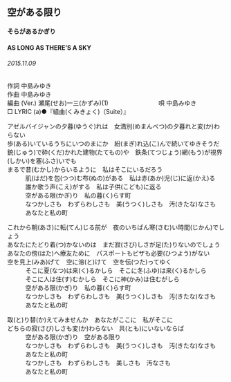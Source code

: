 ## 空がある限り
#### そらがあるかぎり
#### AS LONG AS THERE’S A SKY
###### 2015.11.09


作詞     中島みゆき　　　　　   
作曲      中島みゆき  　　　   
編曲 (Ver.) 瀬尾(せお)一三(かずみ)(1)　　　　　　　　
唄  中島みゆき        
□ LYRIC (a)●『組曲(くみきょく)（Suite）』  
  
アゼルバイジャンの夕暮(ゆうぐ)れは　女満別(めまんべつ)の夕暮れと変(か)わらない  
歩(ある)いているうちにいつのまにか　紛(まぎ)れ込(こ)んで続いてゆきそうだ  
銃(じゅう)で砕(くだ)かれた建物(たてもの)や　鉄条(てつじょう)網(もう)が視界(しかい)を塞(ふさ)いでも  
まるで昔(むかし)からいるように　私はそこにいるだろう  
　　　肌(はだ)を包(つつ)む布(ぬの)がある　私は赤(あか)児(じ)に返(かえ)る  
　　　誰か歌う声(こえ)がする　私は子供(こども)に返る  
　　　空がある限(かぎ)り　私の暮(く)らす町  
　　　なつかしさも　わずらわしさも　美(うつく)しさも　汚(きたな)なさも  
　　　あなたと私の町  
  
これから朝(あさ)に転(てん)じる前が　夜のいちぱん寒(さむ)い時間(じかん)でしょう  
あなたにたどり着(つ)かないのは　まだ寂(さび)しさが足(た)りないのでしょう  
あなたの傍(はた)へ療友ために　パスポートもビザも必要(ひつよう)がない  
空を見上(みあ)げて　空に溶(と)けて　空を伝(つた)ってゆく  
　　　そこに夏(なつ)は来(く)るかしら　そこに冬(ふゆ)は来(く)るかしら　  
　　　そこに人は住(す)むかしら　そこに神(かみ)は住むがしら  
　　　空がある限(かぎ)り　私の暮(く)らす町  
　　　なつかしさも　わずらわしさも　美(うつく)しさも　汚(きたな)なさも  
　　　あなたと私の町  
  
取(と)り替(か)えてみませんか　あなたがここに　私がそこに  
どちらの寂(さび)しさも変(か)わらない　共(とも)にいないならば  
　　　空がある限(かぎ)り　空がある限り  
　　　なつかしさも　わずらわしさも　美(うつく)しさも　汚(きたな)なさも  
　　　あなたと私の町  
　　　なつかしさも　わずらわしさも　美しさも　汚なさも  
　　　あなたと私の町  